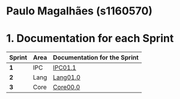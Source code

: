**Paulo Magalhães** (s1160570)
===============================

# 1. Documentation for each Sprint


|Sprint  | Area | Documentation for the Sprint |
|--------|------|------------------------------|
| **1**  | IPC  | [IPC01.1](sp1)          |
| **2**  | Lang | [Lang01.0](sp2)         |																				
| **3**  | Core | [Core00.0](sp3)         |																			
